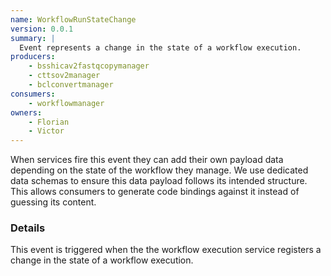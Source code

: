 ```yaml
---
name: WorkflowRunStateChange
version: 0.0.1
summary: |
  Event represents a change in the state of a workflow execution.
producers:
    - bsshicav2fastqcopymanager
    - cttsov2manager
    - bclconvertmanager
consumers:
    - workflowmanager
owners:
    - Florian
    - Victor
---
```


<Admonition>When services fire this event they can add their own payload data depending on the state of the workflow they manage. We use dedicated data schemas to ensure this data payload follows its intended structure. This allows consumers to generate code bindings against it instead of guessing its content.</Admonition>

### Details

This event is triggered when the the workflow execution service registers a change in the state of a workflow execution.

<NodeGraph title="Consumer / Producer Diagram" />

<Schema />
